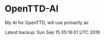 # OpenTTD-AI
My AI for OpenTTD, will use primarily air

Latest backup: Sun Sep 15 05:16:01 UTC 2019
